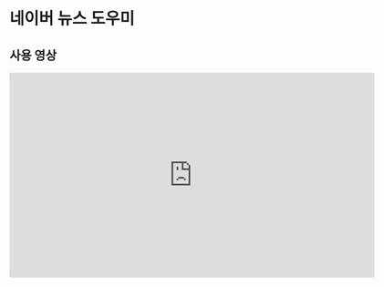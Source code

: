 # 네이버 뉴스 도우미
## 사용 영상
<iframe width="640" height="360" src="https://www.youtube.com/watch?v=w59GkSXXPqI" frameborder="0" gesture="media" allowfullscreen=""></iframe>
